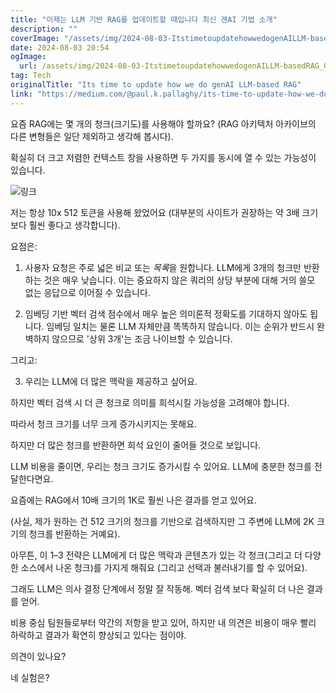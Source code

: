 ```yaml
---
title: "이제는 LLM 기반 RAG를 업데이트할 때입니다 최신 겐AI 기법 소개"
description: ""
coverImage: "/assets/img/2024-08-03-ItstimetoupdatehowwedogenAILLM-basedRAG_0.png"
date: 2024-08-03 20:54
ogImage: 
  url: /assets/img/2024-08-03-ItstimetoupdatehowwedogenAILLM-basedRAG_0.png
tag: Tech
originalTitle: "Its time to update how we do genAI LLM-based RAG"
link: "https://medium.com/@paul.k.pallaghy/its-time-to-update-how-we-do-genai-llm-based-rag-8b8528d71bb8"
---
```



요즘 RAG에는 몇 개의 청크(크기도)를 사용해야 할까요? (RAG 아키텍처 아카이브의 다른 변형들은 일단 제외하고 생각해 봅시다).

확실히 더 크고 저렴한 컨텍스트 창을 사용하면 두 가지를 동시에 열 수 있는 가능성이 있습니다.

![링크](/assets/img/2024-08-03-ItstimetoupdatehowwedogenAILLM-basedRAG_0.png)

저는 항상 10x 512 토큰을 사용해 왔었어요 (대부분의 사이트가 권장하는 약 3배 크기보다 훨씬 좋다고 생각합니다).

<div class="content-ad"></div>

요점은:

1. 사용자 요청은 주로 넓은 비교 또는 *목록*을 원합니다. LLM에게 3개의 청크만 반환하는 것은 매우 낮습니다. 이는 중요하지 않은 쿼리의 상당 부분에 대해 거의 쓸모 없는 응답으로 이어질 수 있습니다.

2. 임베딩 기반 벡터 검색 점수에서 매우 높은 의미론적 정확도를 기대하지 않아도 됩니다. 임베딩 일치는 물론 LLM 자체만큼 똑똑하지 않습니다. 이는 순위가 반드시 완벽하지 않으므로 '상위 3개'는 조금 나이브할 수 있습니다.

그리고:

<div class="content-ad"></div>

3. 우리는 LLM에 더 많은 맥락을 제공하고 싶어요. 

하지만 벡터 검색 시 더 큰 청크로 의미를 희석시킬 가능성을 고려해야 합니다.

따라서 청크 크기를 너무 크게 증가시키지는 못해요.

하지만 더 많은 청크를 반환하면 희석 요인이 줄어들 것으로 보입니다.

<div class="content-ad"></div>

LLM 비용을 줄이면, 우리는 청크 크기도 증가시킬 수 있어요. LLM에 충분한 청크를 전달한다면요.

요즘에는 RAG에서 10배 크기의 1K로 훨씬 나은 결과를 얻고 있어요.

(사실, 제가 원하는 건 512 크기의 청크를 기반으로 검색하지만 그 주변에 LLM에 2K 크기의 청크를 반환하는 거예요).

아무튼, 이 1–3 전략은 LLM에게 더 많은 맥락과 콘텐츠가 있는 각 청크(그리고 더 다양한 소스에서 나온 청크)를 가지게 해줘요 (그리고 선택과 불러내기를 할 수 있어요).

<div class="content-ad"></div>

그래도 LLM은 의사 결정 단계에서 정말 잘 작동해. 벡터 검색 보다 확실히 더 나은 결과를 얻어.

비용 중심 팀원들로부터 약간의 저항을 받고 있어, 하지만 내 의견은 비용이 매우 빨리 하락하고 결과가 확연히 향상되고 있다는 점이야.

의견이 있나요?

네 실험은?